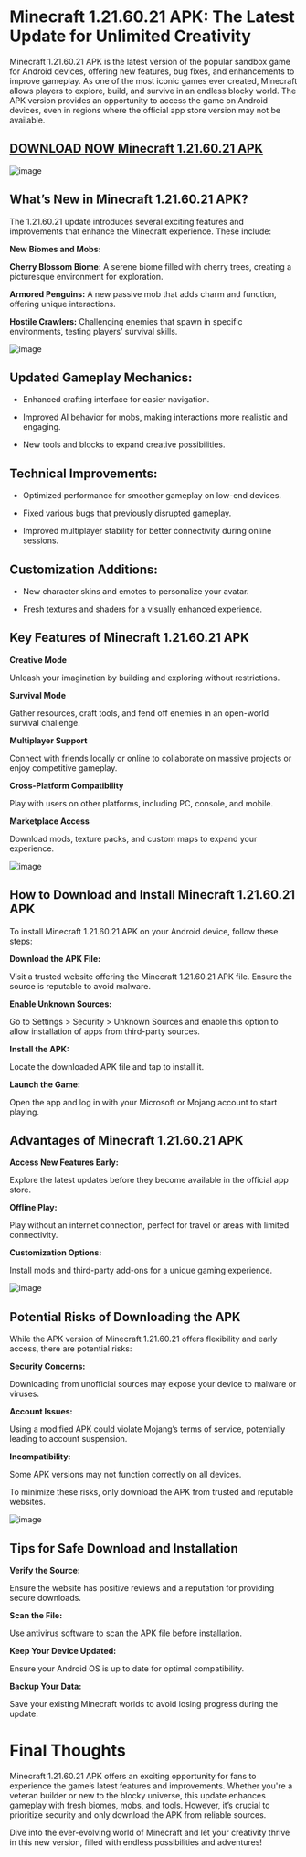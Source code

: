 # Minecraft 1.21.60.21 APK: The Latest Update for Unlimited Creativity

Minecraft 1.21.60.21 APK is the latest version of the popular sandbox game for Android devices, offering new features, bug fixes, and enhancements to improve gameplay. As one of the most iconic games ever created, Minecraft allows players to explore, build, and survive in an endless blocky world. The APK version provides an opportunity to access the game on Android devices, even in regions where the official app store version may not be available.

## [DOWNLOAD NOW Minecraft 1.21.60.21 APK](https://modfyp.io/minecraft-1216021/)

![image](https://github.com/user-attachments/assets/f7441d34-7265-4f90-bc99-934aebf8dc7f)


## What’s New in Minecraft 1.21.60.21 APK?

The 1.21.60.21 update introduces several exciting features and improvements that enhance the Minecraft experience. These include:

**New Biomes and Mobs:**

**Cherry Blossom Biome:** A serene biome filled with cherry trees, creating a picturesque environment for exploration.

**Armored Penguins:** A new passive mob that adds charm and function, offering unique interactions.

**Hostile Crawlers:** Challenging enemies that spawn in specific environments, testing players’ survival skills.

![image](https://github.com/user-attachments/assets/4ce51165-39ec-48e7-9761-7f59325842d7)


## Updated Gameplay Mechanics:

- Enhanced crafting interface for easier navigation.

- Improved AI behavior for mobs, making interactions more realistic and engaging.

- New tools and blocks to expand creative possibilities.

## Technical Improvements:

- Optimized performance for smoother gameplay on low-end devices.

- Fixed various bugs that previously disrupted gameplay.

- Improved multiplayer stability for better connectivity during online sessions.

## Customization Additions:

- New character skins and emotes to personalize your avatar.

- Fresh textures and shaders for a visually enhanced experience.

## Key Features of Minecraft 1.21.60.21 APK

**Creative Mode**

Unleash your imagination by building and exploring without restrictions.

**Survival Mode**

Gather resources, craft tools, and fend off enemies in an open-world survival challenge.

**Multiplayer Support**

Connect with friends locally or online to collaborate on massive projects or enjoy competitive gameplay.

**Cross-Platform Compatibility**

Play with users on other platforms, including PC, console, and mobile.

**Marketplace Access**

Download mods, texture packs, and custom maps to expand your experience.

![image](https://github.com/user-attachments/assets/67145553-b33b-4972-9f5c-ea111097bcbf)


## How to Download and Install Minecraft 1.21.60.21 APK

To install Minecraft 1.21.60.21 APK on your Android device, follow these steps:

**Download the APK File:**

Visit a trusted website offering the Minecraft 1.21.60.21 APK file. Ensure the source is reputable to avoid malware.

**Enable Unknown Sources:**

Go to Settings > Security > Unknown Sources and enable this option to allow installation of apps from third-party sources.

**Install the APK:**

Locate the downloaded APK file and tap to install it.

**Launch the Game:**

Open the app and log in with your Microsoft or Mojang account to start playing.

## Advantages of Minecraft 1.21.60.21 APK

**Access New Features Early:**

Explore the latest updates before they become available in the official app store.

**Offline Play:**

Play without an internet connection, perfect for travel or areas with limited connectivity.

**Customization Options:**

Install mods and third-party add-ons for a unique gaming experience.

![image](https://github.com/user-attachments/assets/c3730507-b1db-4ca7-929b-0250c1a7b34a)


## Potential Risks of Downloading the APK

While the APK version of Minecraft 1.21.60.21 offers flexibility and early access, there are potential risks:

**Security Concerns:**

Downloading from unofficial sources may expose your device to malware or viruses.

**Account Issues:**

Using a modified APK could violate Mojang’s terms of service, potentially leading to account suspension.

**Incompatibility:**

Some APK versions may not function correctly on all devices.

To minimize these risks, only download the APK from trusted and reputable websites.

![image](https://github.com/user-attachments/assets/b8c8887a-8171-425c-83ab-32bc16249798)


## Tips for Safe Download and Installation

**Verify the Source:**

Ensure the website has positive reviews and a reputation for providing secure downloads.

**Scan the File:**

Use antivirus software to scan the APK file before installation.

**Keep Your Device Updated:**

Ensure your Android OS is up to date for optimal compatibility.

**Backup Your Data:**

Save your existing Minecraft worlds to avoid losing progress during the update.

# Final Thoughts

Minecraft 1.21.60.21 APK offers an exciting opportunity for fans to experience the game’s latest features and improvements. Whether you're a veteran builder or new to the blocky universe, this update enhances gameplay with fresh biomes, mobs, and tools. However, it’s crucial to prioritize security and only download the APK from reliable sources.

Dive into the ever-evolving world of Minecraft and let your creativity thrive in this new version, filled with endless possibilities and adventures!
